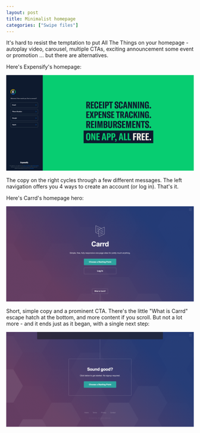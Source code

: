 ```yaml
---
layout: post
title: Minimalist homepage
categories: ["Swipe files"]
---
```


It's hard to resist the temptation to put All The Things on your homepage - autoplay video, carousel, multiple CTAs, exciting announcement some event or promotion ... but there are alternatives.

Here's Expensify's homepage:

[![screenshot of expensify homepage](/images/expensify.png)](/images/expensify.png)

The copy on the right cycles through a few different messages. The left navigation offers you 4 ways to create an account (or log in). That's it.

Here's Carrd's homepage hero:

[![screenshot of carrd homepage](/images/carrd.png)](/images/carrd.png)

Short, simple copy and a prominent CTA. There's the little "What is Carrd" escape hatch at the bottom, and more content if you scroll. But not a lot more - and it ends just as it began, with a single next step:

[![screenshot of carrd homepage](/images/carrd2.png)](/images/carrd2.png)
